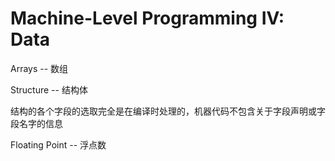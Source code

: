 # Machine-Level Programming IV: Data

Arrays -- 数组

Structure -- 结构体

结构的各个字段的选取完全是在编译时处理的，机器代码不包含关于字段声明或字段名字的信息

Floating Point -- 浮点数



